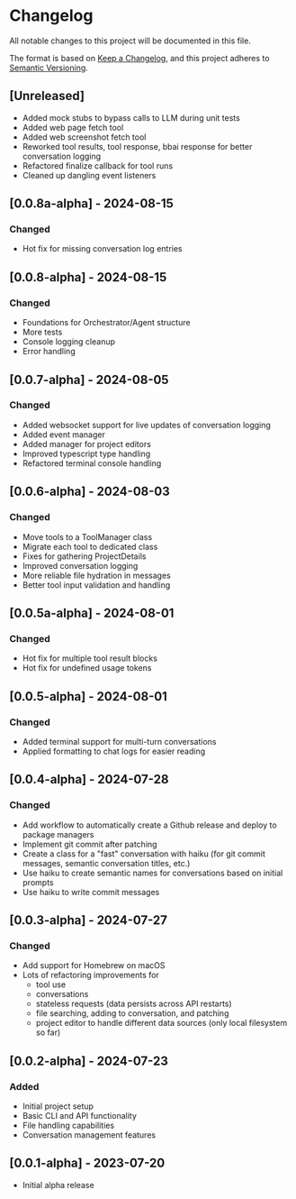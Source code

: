 # Changelog

All notable changes to this project will be documented in this file.

The format is based on [Keep a Changelog](https://keepachangelog.com/en/1.0.0/),
and this project adheres to [Semantic Versioning](https://semver.org/spec/v2.0.0.html).

## [Unreleased]

- Added mock stubs to bypass calls to LLM during unit tests
- Added web page fetch tool
- Added web screenshot fetch tool
- Reworked tool results, tool response, bbai response for better conversation logging
- Refactored finalize callback for tool runs
- Cleaned up dangling event listeners 


## [0.0.8a-alpha] - 2024-08-15

### Changed

- Hot fix for missing conversation log entries


## [0.0.8-alpha] - 2024-08-15

### Changed

- Foundations for Orchestrator/Agent structure
- More tests
- Console logging cleanup
- Error handling


## [0.0.7-alpha] - 2024-08-05

### Changed

- Added websocket support for live updates of conversation logging
- Added event manager
- Added manager for project editors
- Improved typescript type handling
- Refactored terminal console handling


## [0.0.6-alpha] - 2024-08-03

### Changed

- Move tools to a ToolManager class
- Migrate each tool to dedicated class
- Fixes for gathering ProjectDetails
- Improved conversation logging
- More reliable file hydration in messages
- Better tool input validation and handling


## [0.0.5a-alpha] - 2024-08-01

### Changed

- Hot fix for multiple tool result blocks
- Hot fix for undefined usage tokens


## [0.0.5-alpha] - 2024-08-01

### Changed

- Added terminal support for multi-turn conversations
- Applied formatting to chat logs for easier reading


## [0.0.4-alpha] - 2024-07-28

### Changed

- Add workflow to automatically create a Github release and deploy to package managers
- Implement git commit after patching
- Create a class for a "fast" conversation with haiku (for git commit messages, semantic conversation titles, etc.)
- Use haiku to create semantic names for conversations based on initial prompts
- Use haiku to write commit messages


## [0.0.3-alpha] - 2024-07-27

### Changed

- Add support for Homebrew on macOS
- Lots of refactoring improvements for 
  - tool use
  - conversations
  - stateless requests (data persists across API restarts)
  - file searching, adding to conversation, and patching
  - project editor to handle different data sources (only local filesystem so far)


## [0.0.2-alpha] - 2024-07-23

### Added
- Initial project setup
- Basic CLI and API functionality
- File handling capabilities
- Conversation management features


## [0.0.1-alpha] - 2023-07-20
- Initial alpha release
